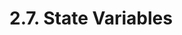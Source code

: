 <!-- This file is generated automatically by infrastructure scripts. Please don't edit by hand. -->

# 2.7. State Variables

```{ .ebnf #StateVariableDefinition }

```

<pre ebnf-snippet="StateVariableDefinition" style="display: none;"><a href="#StateVariableDefinition"><span class="k">StateVariableDefinition</span></a><span class="o"> = </span><span class="cm">(* type_name: *)</span><span class="o"> </span><a href="../../03-types/01-advanced-types#TypeName"><span class="k">TypeName</span></a><br /><span class="o">                          </span><span class="cm">(* attributes: *)</span><span class="o"> </span><a href="#StateVariableAttributes"><span class="k">StateVariableAttributes</span></a><br /><span class="o">                          </span><span class="cm">(* name: *)</span><span class="o"> </span><a href="../../05-expressions/06-identifiers#Identifier"><span class="k">IDENTIFIER</span></a><br /><span class="o">                          </span><span class="cm">(* value: *)</span><span class="o"> </span><a href="#StateVariableDefinitionValue"><span class="k">StateVariableDefinitionValue</span></a><span class="o">?</span><br /><span class="o">                          </span><span class="cm">(* semicolon: *)</span><span class="o"> </span><a href="../../01-file-structure/07-punctuation#Semicolon"><span class="k">SEMICOLON</span></a><span class="o">;</span></pre>

```{ .ebnf #StateVariableDefinitionValue }

```

<pre ebnf-snippet="StateVariableDefinitionValue" style="display: none;"><a href="#StateVariableDefinitionValue"><span class="k">StateVariableDefinitionValue</span></a><span class="o"> = </span><span class="cm">(* equal: *)</span><span class="o"> </span><a href="../../01-file-structure/07-punctuation#Equal"><span class="k">EQUAL</span></a><br /><span class="o">                               </span><span class="cm">(* value: *)</span><span class="o"> </span><a href="../../05-expressions/01-base-expressions#Expression"><span class="k">Expression</span></a><span class="o">;</span></pre>

```{ .ebnf #StateVariableAttributes }

```

<pre ebnf-snippet="StateVariableAttributes" style="display: none;"><a href="#StateVariableAttributes"><span class="k">StateVariableAttributes</span></a><span class="o"> = </span><span class="cm">(* item: *)</span><span class="o"> </span><a href="#StateVariableAttribute"><span class="k">StateVariableAttribute</span></a><span class="o">*</span><span class="o">;</span></pre>

```{ .ebnf #StateVariableAttribute }

```

<pre ebnf-snippet="StateVariableAttribute" style="display: none;"><a href="#StateVariableAttribute"><span class="k">StateVariableAttribute</span></a><span class="o"> = </span><span class="cm">(* variant: *)</span><span class="o"> </span><a href="../08-functions#OverrideSpecifier"><span class="k">OverrideSpecifier</span></a><span class="o"> </span><span class="cm">(* Introduced in 0.6.0 *)</span><br /><span class="o">                       | </span><span class="cm">(* variant: *)</span><span class="o"> </span><a href="../../01-file-structure/06-keywords#ConstantKeyword"><span class="k">CONSTANT_KEYWORD</span></a><br /><span class="o">                       | </span><span class="cm">(* variant: *)</span><span class="o"> </span><a href="../../01-file-structure/06-keywords#InternalKeyword"><span class="k">INTERNAL_KEYWORD</span></a><br /><span class="o">                       | </span><span class="cm">(* variant: *)</span><span class="o"> </span><a href="../../01-file-structure/06-keywords#PrivateKeyword"><span class="k">PRIVATE_KEYWORD</span></a><br /><span class="o">                       | </span><span class="cm">(* variant: *)</span><span class="o"> </span><a href="../../01-file-structure/06-keywords#PublicKeyword"><span class="k">PUBLIC_KEYWORD</span></a><br /><span class="o">                       | </span><span class="cm">(* variant: *)</span><span class="o"> </span><a href="../../01-file-structure/06-keywords#ImmutableKeyword"><span class="k">IMMUTABLE_KEYWORD</span></a><span class="o"> </span><span class="cm">(* Introduced in 0.6.5 *)</span><br /><span class="o">                       | </span><span class="cm">(* variant: *)</span><span class="o"> </span><a href="../../01-file-structure/06-keywords#TransientKeyword"><span class="k">TRANSIENT_KEYWORD</span></a><span class="o">;</span><span class="o"> </span><span class="cm">(* Introduced in 0.8.27 *)</span></pre>
